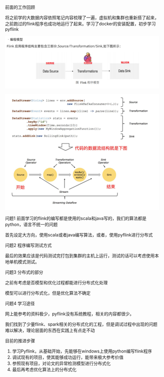 前面的工作回顾

将之前学的大数据内容依照笔记内容梳理了一遍，虚拟机和集群也重新搭了起来，之前跑过的flink程序也成功地运行了起来。学习了docker的安装配置，初步学习pyflink

![image-20230107072754626](img/image-20230107072754626.png)

![image-20230107072809932](img/image-20230107072809932.png)

问题1 前面学习的flink的编写都是使用的scala和java写的，我们的算法都是python，语言不统一的问题

首先设定大方向，使用scala或者java编写算法，或者，使用pyflink进行分布式

问题2  程序编写测试方式

最后的效果应该是代码测试完打包到集群的主机上运行，测试的话可以考虑使用本地单机模式测试。

问题3 分布式的部分

之前有考虑是否模型和优化过程都能进行分布式化处理

模型可以进行分布式化，但是优化算法不确定



问题4 学习途径

网上能参考的资料极少，pyflink没有系统教程，相关的内容都很少。

我们找到了少量flink、spark相关的分布式化的工程，但是调试过程中出现的问题难以解决，理论层面的东西在实践上有点走不动



目前的推进步骤

1. 学习Pyflink，从基础开始，先能够在windows上使用python编写flink程序
2. 调试现有的项目，使其能够成功运行，能带来极大参考价值
3. 参照现有项目，对论文的异常检测模型进行分布式化
4. 最后再考虑优化算法上的分布式化